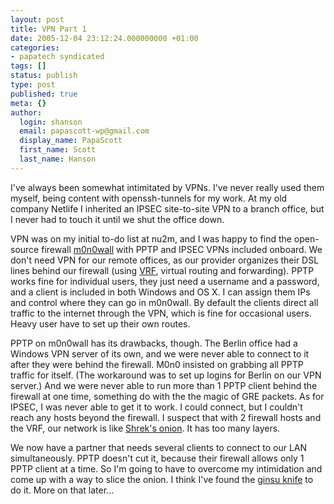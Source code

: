 ```yaml
---
layout: post
title: VPN Part 1
date: 2005-12-04 23:12:24.000000000 +01:00
categories:
- papatech syndicated
tags: []
status: publish
type: post
published: true
meta: {}
author:
  login: shanson
  email: papascott-wp@gmail.com
  display_name: PapaScott
  first_name: Scott
  last_name: Hanson
---
```

<p>I've always been somewhat intimitated by VPNs. I've never really used them myself, being content with openssh-tunnels for my work. At my old company Netlife I inherited an IPSEC site-to-site VPN to a branch office, but I never had to touch it until we shut the office down. </p>
<p>VPN was on my initial to-do list at nu2m, and I was happy to find the open-source firewall <a href="http://www.m0n0.ch/wall/">m0n0wall</a> with PPTP and IPSEC VPNs included onboard. We don't need VPN for our remote offices, as our provider organizes their DSL lines behind our firewall (using <a href="http://whatis.techtarget.com/definition/0,,sid9_gci1149279,00.html" title="virtual routing and forwarding - a Whatis.com definition - see also: VRF, VPN routing and forwarding">VRF</a>, virtual routing and forwarding). PPTP works fine for individual users, they just need a username and a password, and a client is included in both Windows and OS X. I can assign them IPs and control where they can go in m0n0wall. By default the clients direct all traffic to the internet through the VPN, which is fine for occasional users. Heavy user have to set up their own routes.</p>
<p>PPTP on m0n0wall has its drawbacks, though. The Berlin office had a Windows VPN server of its own, and we were never able to connect to it after they were behind the firewall. M0n0 insisted on grabbing all PPTP traffic for itself. (The workaround was to set up logins for Berlin on our VPN server.)  And we were never able to run more than 1 PPTP client behind the firewall at one time, something do with the the magic of GRE packets. As for IPSEC, I was never able to get it to work. I could connect, but I couldn't reach any hosts beyond the firewall. I suspect that with 2 firewall hosts and the VRF, our network is like <a href="http://www.stetson.edu/~vfischer/Shrekonionlayerspage.htm">Shrek's onion</a>. It has too many layers.</p>
<p>We now have a partner that needs several clients to connect to our LAN simultaneously. PPTP doesn't cut it, because their firewall allows only 1 PPTP client at a time. So I'm going to have to overcome my intimidation and come up with a way to slice the onion. I think I've found the <a href="http://openvpn.net/">ginsu knife</a> to do it. More on that later...</p>
